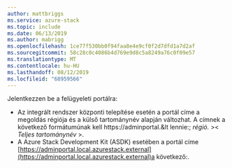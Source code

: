```yaml
---
author: mattbriggs
ms.service: azure-stack
ms.topic: include
ms.date: 06/13/2019
ms.author: mabrigg
ms.openlocfilehash: 1ce77f530bb0f94faa8e4e9cf0f2d7dfd1a7d2af
ms.sourcegitcommit: 58c28c0c4086b4d769e9d8c5a8249a76c0f09e57
ms.translationtype: MT
ms.contentlocale: hu-HU
ms.lasthandoff: 08/12/2019
ms.locfileid: "68959566"
---
```

Jelentkezzen be a felügyeleti portálra:
- Az integrált rendszer központi telepítése esetén a portál címe a megoldás régiója és a külső tartománynév alapján változhat. A címnek a következő formátumúnak kell https://adminportal.&lt lennie:; *régió.* &gt;&lt; *Teljes tartománynév* &gt;.
- A Azure Stack Development Kit (ASDK) esetében a portál címe [https://adminportal.local.azurestack.external](https://adminportal.local.azurestack.external)a következő:.